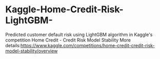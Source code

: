 # Kaggle-Home-Credit-Risk-LightGBM-
Predicted customer default risk using LightGBM algorithm in Kaggle's competition Home Credit - Credit Risk Model Stability
More details:https://www.kaggle.com/competitions/home-credit-credit-risk-model-stability/overview
